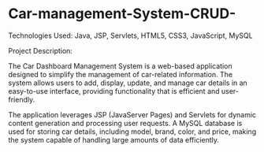 # Car-management-System-CRUD-

Technologies Used: Java, JSP, Servlets, HTML5, CSS3, JavaScript, MySQL

Project Description:

The Car Dashboard Management System is a web-based application designed to simplify the management of car-related information. The system allows users to add, display, update, and manage car details in an easy-to-use interface, providing functionality that is efficient and user-friendly.

The application leverages JSP (JavaServer Pages) and Servlets for dynamic content generation and processing user requests. A MySQL database is used for storing car details, including model, brand, color, and price, making the system capable of handling large amounts of data efficiently.
